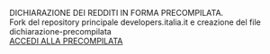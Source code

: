 DICHIARAZIONE DEI REDDITI IN FORMA PRECOMPILATA.
<br>
Fork del repository principale developers.italia.it e creazione del file dichiarazione-precompilata
<br>
<a href="https://dichiarazioneprecompilata.agenziaentrate.gov.it/PrecomWeb/">ACCEDI ALLA PRECOMPILATA </a>
